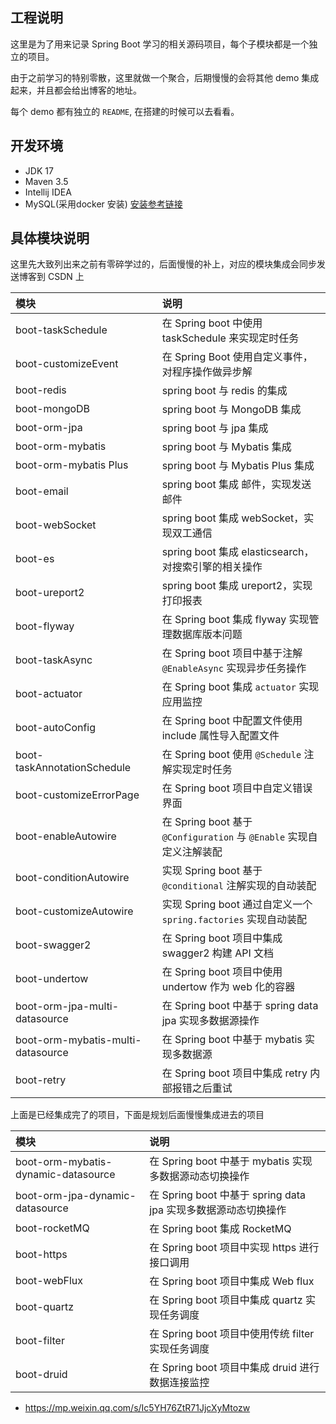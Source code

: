 ## 工程说明

这里是为了用来记录 Spring Boot 学习的相关源码项目，每个子模块都是一个独立的项目。

由于之前学习的特别零散，这里就做一个聚合，后期慢慢的会将其他 demo 集成起来，并且都会给出博客的地址。

每个 demo 都有独立的 `README`, 在搭建的时候可以去看看。

## 开发环境

- JDK 17
- Maven 3.5 
- Intellij IDEA
- MySQL(采用docker 安装) [安装参考链接](https://blog.csdn.net/qq_18948359/article/details/125486934?spm=1001.2014.3001.5502)

## 具体模块说明

这里先大致列出来之前有零碎学过的，后面慢慢的补上，对应的模块集成会同步发送博客到 CSDN 上

| 模块                                  | 说明                                                      |
|:------------------------------------|:--------------------------------------------------------|
| boot-taskSchedule                   | 在 Spring boot 中使用 taskSchedule 来实现定时任务                  |
| boot-customizeEvent                 | 在 Spring Boot 使用自定义事件，对程序操作做异步解                         |
| boot-redis                          | spring boot 与 redis 的集成                                 |
| boot-mongoDB                        | spring boot 与 MongoDB 集成                                |
| boot-orm-jpa                        | spring boot 与 jpa 集成                                    |
| boot-orm-mybatis                    | spring boot 与 Mybatis 集成                                |
| boot-orm-mybatis Plus               | spring boot 与 Mybatis Plus 集成                           |
| boot-email                          | spring boot 集成 邮件，实现发送邮件                                |
| boot-webSocket                      | spring boot 集成 webSocket，实现双工通信                         |
| boot-es                             | spring boot 集成 elasticsearch，对搜索引擎的相关操作                 |
| boot-ureport2                       | spring boot 集成 ureport2，实现打印报表                          |
| boot-flyway                         | 在 Spring boot 集成 flyway 实现管理数据库版本问题                     |
| boot-taskAsync                      | 在 Spring boot 项目中基于注解 `@EnableAsync` 实现异步任务操作           |
| boot-actuator                       | 在 Spring boot 集成 `actuator` 实现应用监控                      |
| boot-autoConfig                     | 在 Spring boot 中配置文件使用 include 属性导入配置文件                  |
| boot-taskAnnotationSchedule         | 在 Spring boot 使用 `@Schedule` 注解实现定时任务                   |
| boot-customizeErrorPage             | 在 Spring boot 项目中自定义错误界面                                |
| boot-enableAutowire                 | 在 Spring boot 基于 `@Configuration` 与 `@Enable` 实现自定义注解装配 |
| boot-conditionAutowire              | 实现 Spring boot 基于 `@conditional` 注解实现的自动装配              |
| boot-customizeAutowire              | 实现 Spring boot 通过自定义一个 `spring.factories`  实现自动装配       |
| boot-swagger2                       | 在 Spring boot 项目中集成 swagger2 构建 API 文档                  |
| boot-undertow                       | 在 Spring boot 项目中使用 undertow 作为 web 化的容器                |
| boot-orm-jpa-multi-datasource       | 在 Spring boot 中基于 spring data jpa 实现多数据源操作              |
| boot-orm-mybatis-multi-datasource   | 在 Spring boot 中基于 mybatis 实现多数据源                        |
| boot-retry                          | 在 Spring boot 项目中集成 retry 内部报错之后重试                      |

上面是已经集成完了的项目，下面是规划后面慢慢集成进去的项目

| 模块                                  | 说明                                             |
|:------------------------------------|:-----------------------------------------------|
| boot-orm-mybatis-dynamic-datasource | 在 Spring boot 中基于 mybatis 实现多数据源动态切换操作         |
| boot-orm-jpa-dynamic-datasource     | 在 Spring boot 中基于 spring data jpa 实现多数据源动态切换操作 |
| boot-rocketMQ                       | 在 Spring boot 集成 RocketMQ                      |
| boot-https                          | 在 Spring boot 项目中实现 https 进行接口调用               |
| boot-webFlux                        | 在 Spring boot 项目中集成 Web flux                   |
| boot-quartz                         | 在 Spring boot 项目中集成 quartz 实现任务调度              |
| boot-filter                         | 在 Spring boot 项目中使用传统 filter 实现任务调度            |
| boot-druid                          | 在 Spring boot 项目中集成 druid 进行数据连接监控             |



- https://mp.weixin.qq.com/s/Ic5YH76ZtR71JjcXyMtozw
